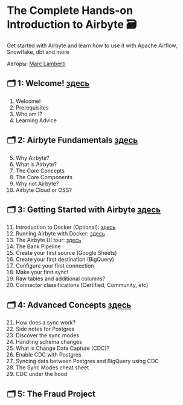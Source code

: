 # The Complete Hands-on Introduction to Airbyte 🗃️
Get started with Airbyte and learn how to use it with Apache Airflow, Snowflake, dbt and more

Авторы: [Marc Lamberti](https://www.udemy.com/course/the-complete-hands-on-introduction-to-airbyte/?couponCode=ST19MT60324#instructor-1)

## 🗂️ 1: Welcome! [здесь](https://github.com/Malakhova-Natalya/IT_courses/blob/main/The%20Complete%20Hands-on%20Introduction%20to%20Airbyte/01_Welcome/README.md)

1. Welcome!
2. Prerequisites
3. Who am I?
4. Learning Advice

## 🗂️ 2: Airbyte Fundamentals [здесь](https://github.com/Malakhova-Natalya/IT_courses/blob/main/The%20Complete%20Hands-on%20Introduction%20to%20Airbyte/02_Airbyte%20Fundamentals/README.md)

5. Why Airbyte?
6. What is Airbyte?
7. The Core Concepts
8. The Core Components
9. Why not Airbyte?
10. Airbyte Cloud or OSS?
     
## 🗂️ 3: Getting Started with Airbyte [здесь](https://github.com/Malakhova-Natalya/IT_courses/blob/main/The%20Complete%20Hands-on%20Introduction%20to%20Airbyte/03_Getting%20Started%20with%20Airbyte/README.md)

11. Introduction to Docker (Optional): [здесь](https://github.com/Malakhova-Natalya/IT_courses/blob/main/The%20Complete%20Hands-on%20Introduction%20to%20Airbyte/03_Getting%20Started%20with%20Airbyte/11.%20Introduction%20to%20Docker%20(Optional)/README.md)
12. Running Airbyte with Docker: [здесь](https://github.com/Malakhova-Natalya/IT_courses/blob/main/The%20Complete%20Hands-on%20Introduction%20to%20Airbyte/03_Getting%20Started%20with%20Airbyte/12.%20Running%20Airbyte%20with%20Docker/README.md)
13. The Airbyte UI tour: [здесь](https://github.com/Malakhova-Natalya/IT_courses/blob/main/The%20Complete%20Hands-on%20Introduction%20to%20Airbyte/03_Getting%20Started%20with%20Airbyte/13.%20The%20Airbyte%20UI%20tour/README.md)
14. The Bank Pipeline
15. Create your first source (Google Sheets)
16. Create your first destination (BigQuery)
17. Configure your first connection
18. Make your first sync!
19. Raw tables and additional columns?
20. Connector classifications (Certified, Community, etc)

## 🗂️ 4: Advanced Concepts [здесь](https://github.com/Malakhova-Natalya/IT_courses/blob/main/The%20Complete%20Hands-on%20Introduction%20to%20Airbyte/04_Advanced%20Concepts/README.md)

21. How does a sync work?
22. Side notes for Postgres
23. Discover the sync modes
24. Handling schema changes
25. What is Change Data Capture (CDC)?
26. Enable CDC with Postgres
27. Syncing data between Postgres and BigQuery using CDC
28. The Sync Modes cheat sheet
29. CDC under the hood
      
## 🗂️ 5: The Fraud Project

